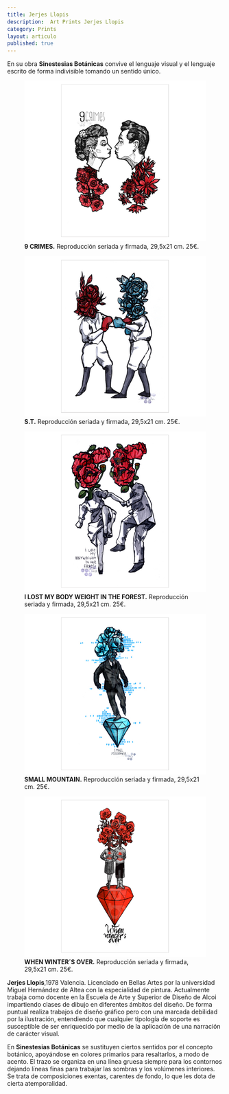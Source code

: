 ```yaml
---
title: Jerjes Llopis
description:  Art Prints Jerjes Llopis
category: Prints
layout: articulo
published: true
---
```

En su obra **Sinestesias Botánicas** convive el lenguaje visual y el lenguaje escrito de forma indivisible tomando un sentido único.


<div class="figure-group">
<figure>
	<a href="/images/JERJES/9crimes.jpg"><img src="/images/JERJES/9crimes.jpg" alt="Jerjes Llopis Ilustración"></a>
	<figcaption><b>9 CRIMES.</b> 
	Reproducción seriada y firmada, 29,5x21 cm. 25€.
	</figcaption>
</figure>

<figure>
	<a href="/images/JERJES/s.t.jpg"><img src="/images/JERJES/s.t.jpg" alt="Jerjes Llopis Ilustración"></a>
	<figcaption><b>S.T.</b>
	Reproducción seriada y firmada, 29,5x21 cm. 25€.
	</figcaption>
</figure>

<figure>
	<a href="/images/JERJES/i lost.jpg"><img src="/images/JERJES/i lost.jpg" alt="Jerjes Llopis Ilustración"></a>
	<figcaption><b>I LOST MY BODY WEIGHT IN THE FOREST.</b>
	Reproducción seriada y firmada, 29,5x21 cm. 25€.
	</figcaption>
</figure>

<figure>
	<a href="/images/JERJES/small.jpg"><img src="/images/JERJES/small.jpg" alt="Jerjes Llopis Ilustración"></a>
	<figcaption><b>SMALL MOUNTAIN.</b> 
	Reproducción seriada y firmada, 29,5x21 cm. 25€.
	</figcaption>
</figure>

<figure>
	<a href="/images/JERJES/when.jpg"><img src="/images/JERJES/when.jpg" alt="Jerjes Llopis Ilustración"></a>
	<figcaption><b>WHEN WINTER´S OVER.</b>
	Reproducción seriada y firmada, 29,5x21 cm. 25€.
	</figcaption>
</figure>
</div>

**Jerjes Llopis**,1978 Valencia. Licenciado en Bellas Artes por la universidad Miguel Hernández de Altea con la especialidad de pintura. 
Actualmente trabaja como docente en la Escuela de Arte y Superior de Diseño de Alcoi impartiendo clases de dibujo en diferentes ámbitos del diseño. De forma puntual realiza trabajos de diseño gráfico pero con una marcada debilidad por la ilustración, entendiendo que cualquier tipología de soporte es susceptible de ser enriquecido por medio de la aplicación de una narración de carácter visual.

En **Sinestesias Botánicas** se sustituyen ciertos sentidos por el concepto botánico, apoyándose en colores primarios para resaltarlos, a modo de acento. El trazo se organiza en una línea gruesa siempre para los contornos dejando líneas finas para trabajar las sombras y los volúmenes interiores. Se trata de composiciones exentas, carentes de fondo, lo que les dota de cierta atemporalidad. 
